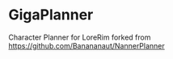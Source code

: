 # GigaPlanner
Character Planner for LoreRim
forked from https://github.com/Banananaut/NannerPlanner 
